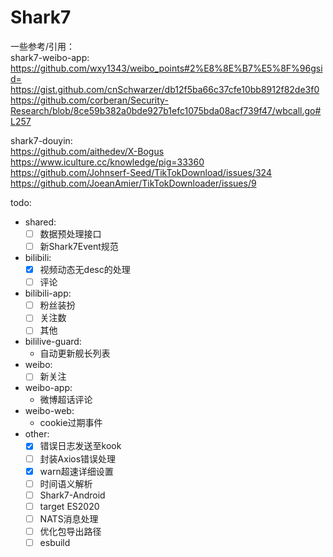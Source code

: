 # Shark7

一些参考/引用：  
shark7-weibo-app:  
<https://github.com/wxy1343/weibo_points#2%E8%8E%B7%E5%8F%96gsid=>  
<https://gist.github.com/cnSchwarzer/db12f5ba66c37cfe10bb8912f82de3f0>  
<https://github.com/corberan/Security-Research/blob/8ce59b382a0bde927b1efc1075bda08acf739f47/wbcall.go#L257>  

shark7-douyin:  
<https://github.com/aithedev/X-Bogus>
<https://www.iculture.cc/knowledge/pig=33360>
<https://github.com/Johnserf-Seed/TikTokDownload/issues/324>
<https://github.com/JoeanAmier/TikTokDownloader/issues/9>

todo:  

- shared:
  - [ ] 数据预处理接口
  - [ ] 新Shark7Event规范
- bilibili:
  - [x] 视频动态无desc的处理  
  - [ ] 评论
- bilibili-app:
  - [ ] 粉丝装扮
  - [ ] 关注数
  - [ ] 其他
- bililive-guard:  
  - 自动更新舰长列表  
- weibo:
  - [ ] 新关注
- weibo-app:  
  - 微博超话评论
- weibo-web:  
  - cookie过期事件  
- other:  
  - [x] 错误日志发送至kook  
  - [ ] 封装Axios错误处理  
  - [x] warn超速详细设置
  - [ ] 时间语义解析
  - [ ] Shark7-Android
  - [ ] target ES2020
  - [ ] NATS消息处理
  - [ ] 优化包导出路径
  - [ ] esbuild
